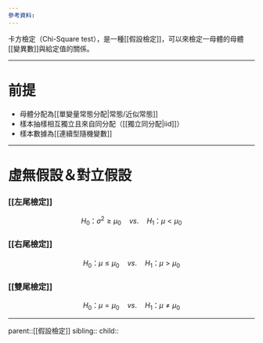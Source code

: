 ```yaml
---
參考資料:
---
```

卡方檢定（Chi-Square test），是一種[[假設檢定]]，可以來檢定一母體的母體[[變異數]]與給定值的關係。
- - -
# 前提
- 母體分配為[[單變量常態分配|常態/近似常態]]
- 樣本抽樣相互獨立且來自同分配（[[獨立同分配|iid]]）
- 樣本數據為[[連續型隨機變數]]
- - -
# 虛無假設＆對立假設
### [[左尾檢定]]
$$
H_0\text{：}\sigma^2\geq \mu_0\quad vs.\quad H_1\text{：}\mu<\mu_0
$$
### [[右尾檢定]]
$$
H_0\text{：}\mu\leq \mu_0\quad vs.\quad H_1\text{：}\mu>\mu_0
$$
### [[雙尾檢定]]
$$
H_0\text{：}\mu= \mu_0\quad vs.\quad H_1\text{：}\mu\neq\mu_0
$$
- - -
parent::[[假設檢定]]
sibling::
child::